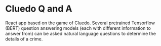 # Cluedo Q and A

React app based on the game of Cluedo. Several pretrained Tensorflow (BERT) question answering models (each with different information to answer from) can be asked natural language questions to determine the details of a crime. 
